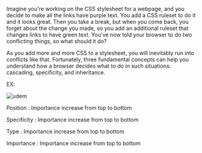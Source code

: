 Imagine you're working on the CSS stylesheet for a webpage, and you decide to make all the links have purple text. You add a CSS ruleset to do it and it looks great. Then you take a break, but when you come back, you forget about the change you made, so you add an additional ruleset that changes links to have green text. You've now told your browser to do two conflicting things, so what should it do?

As you add more and more CSS to a stylesheet, you will inevitably run into conflicts like that. Fortunately, three fundamental concepts can help you understand how a browser decides what to do in such situations: cascading, specificity, and inheritance.

EX:

![udem](https://user-images.githubusercontent.com/111358462/236517629-0dffd7ad-3f13-4045-9398-c00d40425e4e.png)

Position : Importance increase from top to bottom

Specificity :  Importance increase from top to bottom

Type : Importance increase from top to bottom

Importance :  Importance increase from top to bottom



